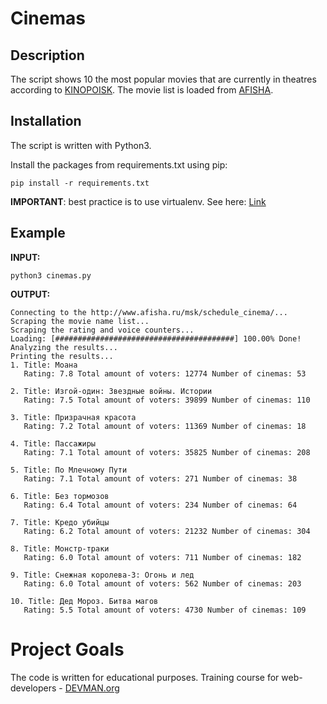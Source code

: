 # Cinemas

## Description

The script shows 10 the most popular movies that are currently
in theatres according to [KINOPOISK](https://www.kinopoisk.ru/). The movie
list is loaded from [AFISHA](http://www.afisha.ru/msk/schedule_cinema/).

## Installation

The script is written with Python3.

Install the packages from requirements.txt using pip:

```
pip install -r requirements.txt
```

**IMPORTANT**: best practice is to use virtualenv. See here: [Link](http://docs.python-guide.org/en/latest/dev/virtualenvs/)

## Example

**INPUT:**
```
python3 cinemas.py
```

**OUTPUT:**

```
Connecting to the http://www.afisha.ru/msk/schedule_cinema/...
Scraping the movie name list...
Scraping the rating and voice counters...
Loading: [########################################] 100.00% Done!
Analyzing the results...
Printing the results...
1. Title: Моана
   Rating: 7.8 Total amount of voters: 12774 Number of cinemas: 53

2. Title: Изгой-один: Звездные войны. Истории
   Rating: 7.5 Total amount of voters: 39899 Number of cinemas: 110

3. Title: Призрачная красота
   Rating: 7.2 Total amount of voters: 11369 Number of cinemas: 18

4. Title: Пассажиры
   Rating: 7.1 Total amount of voters: 35825 Number of cinemas: 208

5. Title: По Млечному Пути
   Rating: 7.1 Total amount of voters: 271 Number of cinemas: 38

6. Title: Без тормозов
   Rating: 6.4 Total amount of voters: 234 Number of cinemas: 64

7. Title: Кредо убийцы
   Rating: 6.2 Total amount of voters: 21232 Number of cinemas: 304

8. Title: Монстр-траки
   Rating: 6.0 Total amount of voters: 711 Number of cinemas: 182

9. Title: Снежная королева-3: Огонь и лед
   Rating: 6.0 Total amount of voters: 562 Number of cinemas: 203

10. Title: Дед Мороз. Битва магов
   Rating: 5.5 Total amount of voters: 4730 Number of cinemas: 109
```

# Project Goals

The code is written for educational purposes. Training course for web-developers - [DEVMAN.org](https://devman.org)
